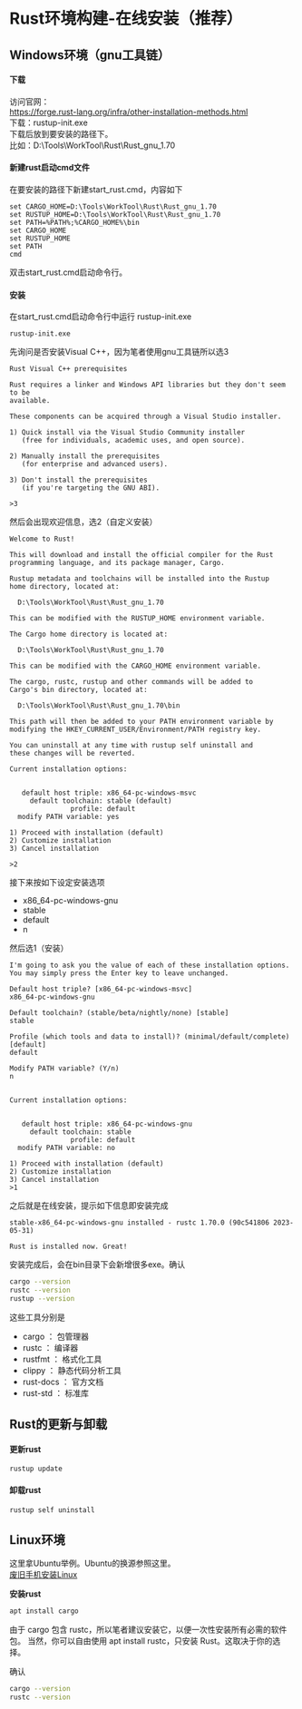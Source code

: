 # Rust环境构建-在线安装（推荐）

## Windows环境（gnu工具链）
#### 下载
访问官网：  
https://forge.rust-lang.org/infra/other-installation-methods.html  
下载：rustup-init.exe  
下载后放到要安装的路径下。  
比如：D:\Tools\WorkTool\Rust\Rust_gnu_1.70

#### 新建rust启动cmd文件
在要安装的路径下新建start_rust.cmd，内容如下
```
set CARGO_HOME=D:\Tools\WorkTool\Rust\Rust_gnu_1.70
set RUSTUP_HOME=D:\Tools\WorkTool\Rust\Rust_gnu_1.70
set PATH=%PATH%;%CARGO_HOME%\bin
set CARGO_HOME
set RUSTUP_HOME
set PATH
cmd
```
双击start_rust.cmd启动命令行。

#### 安装
在start_rust.cmd启动命令行中运行 rustup-init.exe  
```
rustup-init.exe
```
先询问是否安装Visual C++，因为笔者使用gnu工具链所以选3
```
Rust Visual C++ prerequisites

Rust requires a linker and Windows API libraries but they don't seem to be
available.

These components can be acquired through a Visual Studio installer.

1) Quick install via the Visual Studio Community installer
   (free for individuals, academic uses, and open source).

2) Manually install the prerequisites
   (for enterprise and advanced users).

3) Don't install the prerequisites
   (if you're targeting the GNU ABI).

>3
```

然后会出现欢迎信息，选2（自定义安装）
```
Welcome to Rust!

This will download and install the official compiler for the Rust
programming language, and its package manager, Cargo.

Rustup metadata and toolchains will be installed into the Rustup
home directory, located at:

  D:\Tools\WorkTool\Rust\Rust_gnu_1.70

This can be modified with the RUSTUP_HOME environment variable.

The Cargo home directory is located at:

  D:\Tools\WorkTool\Rust\Rust_gnu_1.70

This can be modified with the CARGO_HOME environment variable.

The cargo, rustc, rustup and other commands will be added to
Cargo's bin directory, located at:

  D:\Tools\WorkTool\Rust\Rust_gnu_1.70\bin

This path will then be added to your PATH environment variable by
modifying the HKEY_CURRENT_USER/Environment/PATH registry key.

You can uninstall at any time with rustup self uninstall and
these changes will be reverted.

Current installation options:


   default host triple: x86_64-pc-windows-msvc
     default toolchain: stable (default)
               profile: default
  modify PATH variable: yes

1) Proceed with installation (default)
2) Customize installation
3) Cancel installation

>2
```

接下来按如下设定安装选项  
* x86_64-pc-windows-gnu
* stable
* default
* n  

然后选1（安装）
```
I'm going to ask you the value of each of these installation options.
You may simply press the Enter key to leave unchanged.

Default host triple? [x86_64-pc-windows-msvc]
x86_64-pc-windows-gnu

Default toolchain? (stable/beta/nightly/none) [stable]
stable

Profile (which tools and data to install)? (minimal/default/complete) [default]
default

Modify PATH variable? (Y/n)
n


Current installation options:


   default host triple: x86_64-pc-windows-gnu
     default toolchain: stable
               profile: default
  modify PATH variable: no

1) Proceed with installation (default)
2) Customize installation
3) Cancel installation
>1
```
之后就是在线安装，提示如下信息即安装完成
```
stable-x86_64-pc-windows-gnu installed - rustc 1.70.0 (90c541806 2023-05-31)

Rust is installed now. Great!
```

安装完成后，会在bin目录下会新增很多exe。确认
```bash
cargo --version
rustc --version
rustup --version
```

这些工具分别是
- cargo ： 包管理器
- rustc ： 编译器
- rustfmt ： 格式化工具
- clippy ： 静态代码分析工具
- rust-docs ： 官方文档
- rust-std ： 标准库

## Rust的更新与卸载
#### 更新rust
```
rustup update
```
#### 卸载rust
```
rustup self uninstall
```


## Linux环境
这里拿Ubuntu举例。Ubuntu的换源参照这里。  
[废旧手机安装Linux](../Other/Android-Linux_zh_CN.md)

**安装rust**
```bash
apt install cargo
```
由于 cargo 包含 rustc，所以笔者建议安装它，以便一次性安装所有必需的软件包。
当然，你可以自由使用 apt install rustc，只安装 Rust。这取决于你的选择。

确认
```bash
cargo --version
rustc --version
```
